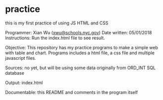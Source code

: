 # practice
this is my first practice of using JS HTML and CSS

Programmer: Xian Wu (xwu@schools.nyc.gov)
Date written: 05/01/2018
Instructions: Run the index.html file to see result.
 
Objective:  This repository has my practice programs to make a simple web with table and chart. Programs includes a html file, a css file and multiple javascript files.
             
Sources:    no yet, but will be using some data originally from ORD_INT SQL database

Output:     index.html
	
Documentable: this README and comments in the program itself
